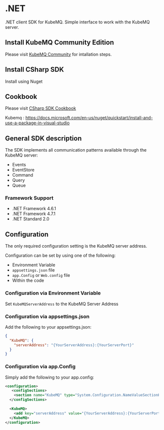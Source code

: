 # .NET
.NET client SDK for KubeMQ. Simple interface to work with the KubeMQ server.

## Install KubeMQ Community Edition
Please visit [KubeMQ Community](https://github.com/kubemq-io/kubemq-community) for intallation steps.

## Install CSharp SDK

Install using Nuget 

## Cookbook
Please visit [CSharp SDK Cookbook](https://github.com/kubemq-io/csharp-sdk-cookbook)

Kubemq : https://docs.microsoft.com/en-us/nuget/quickstart/install-and-use-a-package-in-visual-studio
## General SDK description
The SDK implements all communication patterns available through the KubeMQ server:
- Events
- EventStore
- Command
- Query
- Queue

### Framework Support

- .NET Framework 4.6.1
- .NET Framework 4.7.1
- .NET Standard 2.0


## Configuration
The only required configuration setting is the KubeMQ server address.

Configuration can be set by using one of the following:
- Environment Variable
- `appsettings.json` file
- `app.Config` or `Web.config` file
- Within the code


### Configuration via Environment Variable
Set `KubeMQServerAddress` to the KubeMQ Server Address


### Configuration via appsettings.json
Add the following to your appsettings.json:
```json
{
  "KubeMQ": {
    "serverAddress": "{YourServerAddress}:{YourServerPort}"
  }
}
```


### Configuration via app.Config
Simply add the following to your app.config:
```xml
<configuration>  
   <configSections>  
    <section name="KubeMQ" type="System.Configuration.NameValueSectionHandler"/>      
  </configSections>  
    
  <KubeMQ>  
    <add key="serverAddress" value="{YourServerAddress}:{YourServerPort}"/>
  </KubeMQ>  
</configuration>
```



